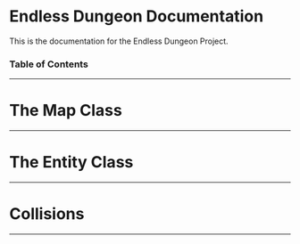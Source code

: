 # Endless Dungeon Documentation

This is the documentation for the Endless Dungeon Project.

### Table of Contents

----

# The Map Class

----

# The  Entity Class

----

# Collisions

----
 
